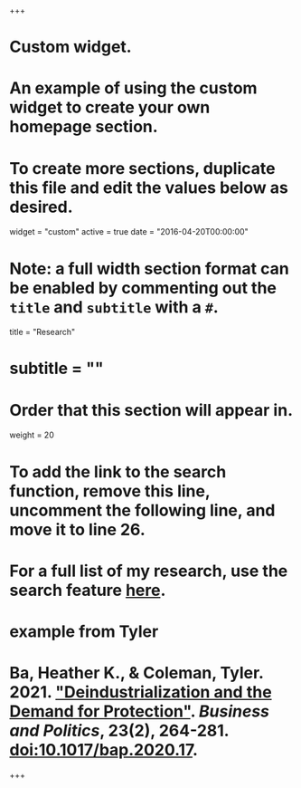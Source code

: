 +++
# Custom widget.
# An example of using the custom widget to create your own homepage section.
# To create more sections, duplicate this file and edit the values below as desired.
widget = "custom"
active = true
date = "2016-04-20T00:00:00"

# Note: a full width section format can be enabled by commenting out the `title` and `subtitle` with a `#`.
title = "Research"
# subtitle = ""


# Order that this section will appear in.
weight = 20

# To add the link to the search function, remove this line, uncomment the following line, and move it to line 26.
# For a full list of my research, use the search feature [here](https://www.jacobauthement.com/publication).

# example from Tyler
# Ba, Heather K., & Coleman, Tyler. 2021. ["Deindustrialization and the Demand for Protection"](https://www.tyler-coleman.com/publication/bacoleman2021). _Business and Politics_, 23(2), 264-281. [doi:10.1017/bap.2020.17](https://doi.org/10.1017/bap.2020.17).


+++

